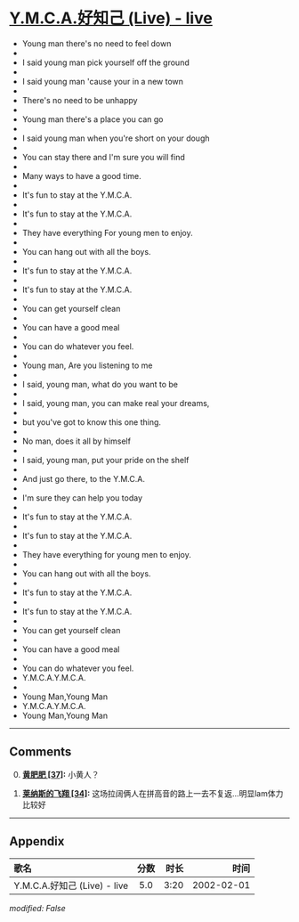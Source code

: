 # [Y.M.C.A.好知己 (Live) - live](https://music.163.com/song?id=67091)

* Young man there's no need to feel down
* 
* I said young man pick yourself off the ground
* 
* I said young man 'cause your in a new town
* 
* There's no need to be unhappy
* 
* Young man there's a place you can go
* 
* I said young man when you're short on your dough
* 
* You can stay there and I'm sure you will find
* 
* Many ways to have a good time.
* 
* It's fun to stay at the Y.M.C.A.
* 
* It's fun to stay at the Y.M.C.A.
* 
* They have everything For young men to enjoy.
* 
* You can hang out with all the boys.
* 
* It's fun to stay at the Y.M.C.A.
* 
* It's fun to stay at the Y.M.C.A.
* 
* You can get yourself clean
* 
* You can have a good meal
* 
* You can do whatever you feel.
* 
* Young man, Are you listening to me
* 
* I said, young man, what do you want to be
* 
* I said, young man, you can make real your dreams,
* 
* but you've got to know this one thing.
* 
* No man, does it all by himself
* 
* I said, young man, put your pride on the shelf
* 
* And just go there, to the Y.M.C.A.
* 
* I'm sure they can help you today
* 
* It's fun to stay at the Y.M.C.A.
* 
* It's fun to stay at the Y.M.C.A.
* 
* They have everything for young men to enjoy.
* 
* You can hang out with all the boys.
* 
* It's fun to stay at the Y.M.C.A.
* 
* It's fun to stay at the Y.M.C.A.
* 
* You can get yourself clean
* 
* You can have a good meal
* 
* You can do whatever you feel.
* Y.M.C.A.Y.M.C.A.
* 
* Young Man,Young Man
* Y.M.C.A.Y.M.C.A.
* Young Man,Young Man


---

## Comments
0. **[黄肥肥 \[37\]](https://music.163.com/#/user/home?id=2551242):** 小黄人？

1. **[莱纳斯的飞翔 \[34\]](https://music.163.com/#/user/home?id=19632703):** 这场拉阔俩人在拼高音的路上一去不复返…明显lam体力比较好



---

## Appendix

|歌名|分数|时长|时间|
|:---|:---:|---:|---:|
|Y.M.C.A.好知己 (Live) - live|5.0|3:20|2002-02-01

*modified: False*